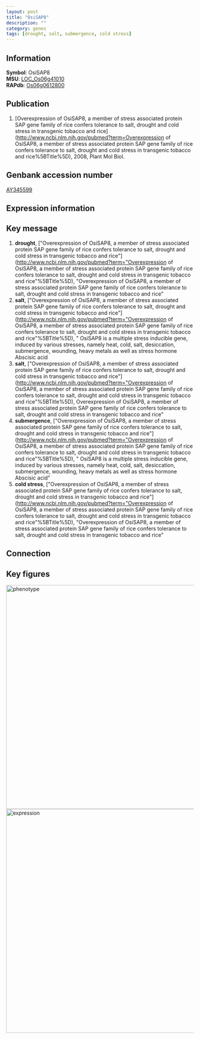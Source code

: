 ```yaml
---
layout: post
title: "OsiSAP8"
description: ""
category: genes
tags: [drought, salt, submergence, cold stress]
---
```


## Information
__Symbol__: OsiSAP8  
__MSU__: [LOC_Os06g41010](http://rice.plantbiology.msu.edu/cgi-bin/ORF_infopage.cgi?orf=LOC_Os06g41010)  
__RAPdb__: [Os06g0612800](http://rapdb.dna.affrc.go.jp/viewer/gbrowse_details/irgsp1?name=Os06g0612800)  

## Publication
1. [Overexpression of OsiSAP8, a member of stress associated protein SAP gene family of rice confers tolerance to salt, drought and cold stress in transgenic tobacco and rice](http://www.ncbi.nlm.nih.gov/pubmed?term=Overexpression of OsiSAP8, a member of stress associated protein SAP gene family of rice confers tolerance to salt, drought and cold stress in transgenic tobacco and rice%5BTitle%5D), 2008, Plant Mol Biol.

## Genbank accession number
[AY345599](http://www.ncbi.nlm.nih.gov/nuccore/AY345599)  

## Expression information

## Key message
1. __drought__, ["Overexpression of OsiSAP8, a member of stress associated protein SAP gene family of rice confers tolerance to salt, drought and cold stress in transgenic tobacco and rice"](http://www.ncbi.nlm.nih.gov/pubmed?term="Overexpression of OsiSAP8, a member of stress associated protein SAP gene family of rice confers tolerance to salt, drought and cold stress in transgenic tobacco and rice"%5BTitle%5D), "Overexpression of OsiSAP8, a member of stress associated protein SAP gene family of rice confers tolerance to salt, drought and cold stress in transgenic tobacco and rice"
2. __salt__, ["Overexpression of OsiSAP8, a member of stress associated protein SAP gene family of rice confers tolerance to salt, drought and cold stress in transgenic tobacco and rice"](http://www.ncbi.nlm.nih.gov/pubmed?term="Overexpression of OsiSAP8, a member of stress associated protein SAP gene family of rice confers tolerance to salt, drought and cold stress in transgenic tobacco and rice"%5BTitle%5D), " OsiSAP8 is a multiple stress inducible gene, induced by various stresses, namely heat, cold, salt, desiccation, submergence, wounding, heavy metals as well as stress hormone Abscisic acid
3. __salt__, ["Overexpression of OsiSAP8, a member of stress associated protein SAP gene family of rice confers tolerance to salt, drought and cold stress in transgenic tobacco and rice"](http://www.ncbi.nlm.nih.gov/pubmed?term="Overexpression of OsiSAP8, a member of stress associated protein SAP gene family of rice confers tolerance to salt, drought and cold stress in transgenic tobacco and rice"%5BTitle%5D), Overexpression of OsiSAP8, a member of stress associated protein SAP gene family of rice confers tolerance to salt, drought and cold stress in transgenic tobacco and rice"
4. __submergence__, ["Overexpression of OsiSAP8, a member of stress associated protein SAP gene family of rice confers tolerance to salt, drought and cold stress in transgenic tobacco and rice"](http://www.ncbi.nlm.nih.gov/pubmed?term="Overexpression of OsiSAP8, a member of stress associated protein SAP gene family of rice confers tolerance to salt, drought and cold stress in transgenic tobacco and rice"%5BTitle%5D), " OsiSAP8 is a multiple stress inducible gene, induced by various stresses, namely heat, cold, salt, desiccation, submergence, wounding, heavy metals as well as stress hormone Abscisic acid"
5. __cold stress__, ["Overexpression of OsiSAP8, a member of stress associated protein SAP gene family of rice confers tolerance to salt, drought and cold stress in transgenic tobacco and rice"](http://www.ncbi.nlm.nih.gov/pubmed?term="Overexpression of OsiSAP8, a member of stress associated protein SAP gene family of rice confers tolerance to salt, drought and cold stress in transgenic tobacco and rice"%5BTitle%5D), "Overexpression of OsiSAP8, a member of stress associated protein SAP gene family of rice confers tolerance to salt, drought and cold stress in transgenic tobacco and rice"

## Connection

## Key figures
<img src="http://ricencode.github.io/images/OsiSAP8.pheno.png" alt="phenotype"  style="width: 600px;"/>

<img src="http://ricencode.github.io/images/OsiSAP8.exp.png" alt="expression"  style="width: 600px;"/>


